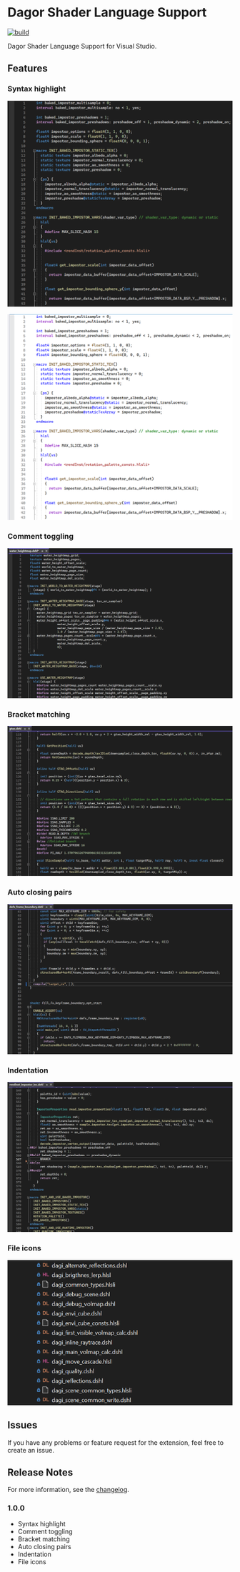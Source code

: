 # Dagor Shader Language Support

[![build](https://github.com/GaijinEntertainment/Dagor-Shader-Language-Support-for-Visual-Studio/actions/workflows/build.yml/badge.svg)](https://github.com/GaijinEntertainment/Dagor-Shader-Language-Support-for-Visual-Studio/actions/workflows/build.yml)

Dagor Shader Language Support for Visual Studio.

## Features

### Syntax highlight

![syntax highlight, dark theme](DagorShaderLanguageSupport/Resources/Screenshots/syntax-highlight-dark.png)

![syntax highlight, light theme](DagorShaderLanguageSupport/Resources/Screenshots/syntax-highlight-light.png)

### Comment toggling

![comment toggling](DagorShaderLanguageSupport/Resources/Screenshots/comment-toggle.gif)

### Bracket matching

![bracket matching](DagorShaderLanguageSupport/Resources/Screenshots/bracket-match.gif)

### Auto closing pairs

![auto closing pairs](DagorShaderLanguageSupport/Resources/Screenshots/auto-close.gif)

### Indentation

![indentation](DagorShaderLanguageSupport/Resources/Screenshots/indentation.gif)

### File icons

![file icons](DagorShaderLanguageSupport/Resources/Screenshots/icons.png)

## Issues

If you have any problems or feature request for the extension, feel free to create an issue.

## Release Notes

For more information, see the [changelog](CHANGELOG.md).

### 1.0.0

-   Syntax highlight
-   Comment toggling
-   Bracket matching
-   Auto closing pairs
-   Indentation
-   File icons
